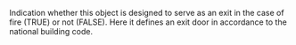 Indication whether this object is designed to serve as an exit in the case of fire (TRUE) or not (FALSE).
Here it defines an exit door in accordance to the national building code.
